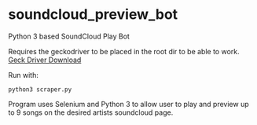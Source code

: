 # soundcloud_preview_bot
Python 3 based SoundCloud Play Bot

Requires the geckodriver to be placed in the root dir to be able to work. [Geck Driver Download](https://github.com/mozilla/geckodriver/releases)

Run with:

```
python3 scraper.py
```

Program uses Selenium and Python 3 to allow user to play and preview up to 9 songs on the desired artists soundcloud page.
